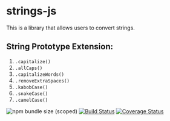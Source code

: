 # strings-js


This is a library that allows users to convert strings.


## String Prototype Extension:

1. ```.capitalize()```
1. ```.allCaps()```
1. ```.capitalizeWords()```
1. ```.removeExtraSpaces()```
1. ```.kabobCase()```
1. ```.snakeCase()```
1. ```.camelCase()```


![npm bundle size (scoped)](https://img.shields.io/bundlephobia/min/@farhan-begg/string-scripts?style=for-the-badge)
[![Build Status](https://travis-ci.com/farhan-begg/string-library.svg?branch=main)](https://travis-ci.com/farhan-begg/string-library)
[![Coverage Status](https://coveralls.io/repos/github/farhan-begg/string-library/badge.svg?branch=main)](https://coveralls.io/github/farhan-begg/string-library?branch=main)